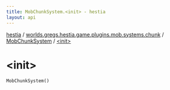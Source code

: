 ```yaml
---
title: MobChunkSystem.<init> - hestia
layout: api
---
```


<div class='api-docs-breadcrumbs'><a href="../../index.html">hestia</a> / <a href="../index.html">worlds.gregs.hestia.game.plugins.mob.systems.chunk</a> / <a href="index.html">MobChunkSystem</a> / <a href="./-init-.html">&lt;init&gt;</a></div>

# &lt;init&gt;

<div class="signature"><code><span class="identifier">MobChunkSystem</span><span class="symbol">(</span><span class="symbol">)</span></code></div>
